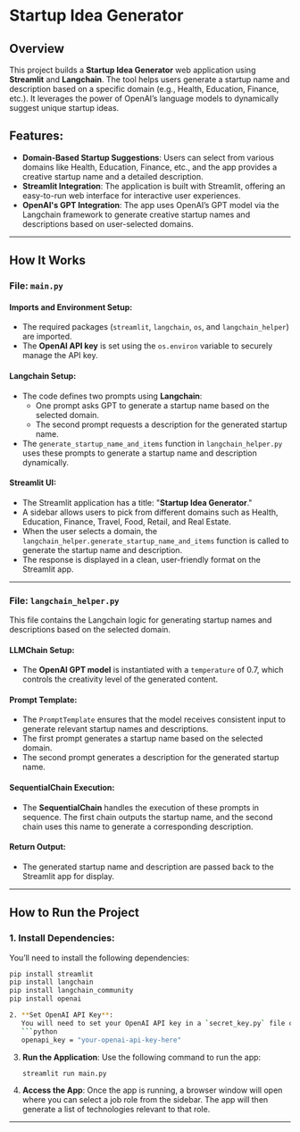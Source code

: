 # Startup Idea Generator

## Overview
This project builds a **Startup Idea Generator** web application using **Streamlit** and **Langchain**. The tool helps users generate a startup name and description based on a specific domain (e.g., Health, Education, Finance, etc.). It leverages the power of OpenAI’s language models to dynamically suggest unique startup ideas.

## Features:
- **Domain-Based Startup Suggestions**: Users can select from various domains like Health, Education, Finance, etc., and the app provides a creative startup name and a detailed description.
- **Streamlit Integration**: The application is built with Streamlit, offering an easy-to-run web interface for interactive user experiences.
- **OpenAI's GPT Integration**: The app uses OpenAI’s GPT model via the Langchain framework to generate creative startup names and descriptions based on user-selected domains.

---

## How It Works

### File: `main.py`

#### Imports and Environment Setup:
- The required packages (`streamlit`, `langchain`, `os`, and `langchain_helper`) are imported.
- The **OpenAI API key** is set using the `os.environ` variable to securely manage the API key.

#### Langchain Setup:
- The code defines two prompts using **Langchain**:
  - One prompt asks GPT to generate a startup name based on the selected domain.
  - The second prompt requests a description for the generated startup name.
- The `generate_startup_name_and_items` function in `langchain_helper.py` uses these prompts to generate a startup name and description dynamically.

#### Streamlit UI:
- The Streamlit application has a title: "**Startup Idea Generator**."
- A sidebar allows users to pick from different domains such as Health, Education, Finance, Travel, Food, Retail, and Real Estate.
- When the user selects a domain, the `langchain_helper.generate_startup_name_and_items` function is called to generate the startup name and description.
- The response is displayed in a clean, user-friendly format on the Streamlit app.

---

### File: `langchain_helper.py`
This file contains the Langchain logic for generating startup names and descriptions based on the selected domain.

#### LLMChain Setup:
- The **OpenAI GPT model** is instantiated with a `temperature` of 0.7, which controls the creativity level of the generated content.

#### Prompt Template:
- The `PromptTemplate` ensures that the model receives consistent input to generate relevant startup names and descriptions.
- The first prompt generates a startup name based on the selected domain.
- The second prompt generates a description for the generated startup name.

#### SequentialChain Execution:
- The **SequentialChain** handles the execution of these prompts in sequence. The first chain outputs the startup name, and the second chain uses this name to generate a corresponding description.

#### Return Output:
- The generated startup name and description are passed back to the Streamlit app for display.

---

## How to Run the Project

### 1. Install Dependencies:
You’ll need to install the following dependencies:

```bash
pip install streamlit
pip install langchain
pip install langchain_community
pip install openai

2. **Set OpenAI API Key**:
   You will need to set your OpenAI API key in a `secret_key.py` file or as an environment variable:
   ```python
   openapi_key = "your-openai-api-key-here"
   ```

3. **Run the Application**:
   Use the following command to run the app:
   ```bash
   streamlit run main.py
   ```

4. **Access the App**:
   Once the app is running, a browser window will open where you can select a job role from the sidebar. The app will then generate a list of technologies relevant to that role.

---

